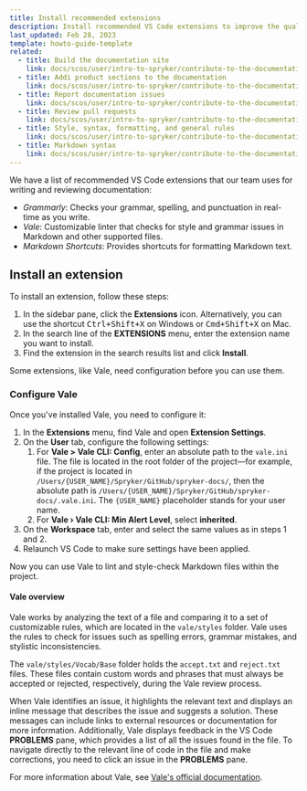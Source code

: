 ```yaml
---
title: Install recommended extensions
description: Install recommended VS Code extensions to improve the quality of your contributions
last_updated: Feb 28, 2023
template: howto-guide-template
related:
  - title: Build the documentation site
    link: docs/scos/user/intro-to-spryker/contribute-to-the-documentation/build-the-documentation-site.html
  - title: Addi product sections to the documentation
    link: docs/scos/user/intro-to-spryker/contribute-to-the-documentation/add-product-sections-to-the-documentation.html
  - title: Report documentation issues
    link: docs/scos/user/intro-to-spryker/contribute-to-the-documentation/report-documentation-issues.html
  - title: Review pull requests
    link: docs/scos/user/intro-to-spryker/contribute-to-the-documentation/review-pull-requests.html
  - title: Style, syntax, formatting, and general rules
    link: docs/scos/user/intro-to-spryker/contribute-to-the-documentation/style-formatting-general-rules.html
  - title: Markdown syntax
    link: docs/scos/user/intro-to-spryker/contribute-to-the-documentation/markdown-syntax.html
---
```


We have a list of recommended VS Code extensions that our team uses for writing and reviewing documentation:
* *Grammarly*: Checks your grammar, spelling, and punctuation in real-time as you write.
* *Vale*: Customizable linter that checks for style and grammar issues in Markdown and other supported files.
* *Markdown Shortcuts*: Provides shortcuts for formatting Markdown text.

## Install an extension

To install an extension, follow these steps:
1. In the sidebar pane, click the **Extensions** icon. Alternatively, you can use the shortcut <kbd>Ctrl+Shift+X</kbd> on Windows or <kbd>Cmd+Shift+X</kbd> on Mac.
2. In the search line of the **EXTENSIONS** menu, enter the extension name you want to install.
3. Find the extension in the search results list and click **Install**.

Some extensions, like Vale, need configuration before you can use them.

### Configure Vale

Once you've installed Vale, you need to configure it:

1. In the **Extensions** menu, find Vale and open **Extension Settings**.
2. On the **User** tab, configure the following settings:
   1. For **Vale > Vale CLI: Config**, enter an absolute path to the `vale.ini` file. The file is located in the root folder of the project—for example, if the project is located in `/Users/{USER_NAME}/Spryker/GitHub/spryker-docs/`, then the absolute path is `/Users/{USER_NAME}/Spryker/GitHub/spryker-docs/.vale.ini`. The `{USER_NAME}` placeholder stands for your user name. 
   2. For **Vale › Vale CLI: Min Alert Level**, select **inherited**.
3. On the **Workspace** tab, enter and select the same values as in steps 1 and 2.
4. Relaunch VS Code to make sure settings have been applied.

 Now you can use Vale to lint and style-check Markdown files within the project.

#### Vale overview

Vale works by analyzing the text of a file and comparing it to a set of customizable rules, which are located in the `vale/styles` folder. 
Vale uses the rules to check for issues such as spelling errors, grammar mistakes, and stylistic inconsistencies.

The `vale/styles/Vocab/Base` folder holds the `accept.txt` and `reject.txt` files. 
These files contain custom words and phrases that must always be accepted or rejected, respectively, during the Vale review process.

When Vale identifies an issue, it highlights the relevant text and displays an inline message that describes the issue and suggests a solution. These messages can include links to external resources or documentation for more information.
Additionally, Vale displays feedback in the VS Code **PROBLEMS** pane, which provides a list of all the issues found in the file.
To navigate directly to the relevant line of code in the file and make corrections, you need to click an issue in the **PROBLEMS** pane.

For more information about Vale, see [Vale's official documentation](https://vale.sh/docs/vale-cli/overview/).




